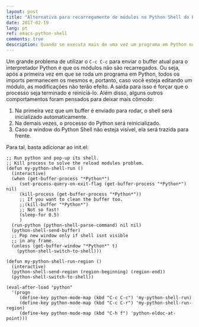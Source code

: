 ```yaml
---
layout: post
title: "Alternativa para recarregamento de módulos no Python Shell do Emacs"
date: 2017-02-19
lang: pt
ref: emacs-python-shell
comments: true
description: Quando se executa mais de uma vez um programa em Python no Emacs, os módulos importados não são recarregados e mudança no código destes não é refletida na execução. Porém, podemos escrever uma função para mudar esse comportamento.
---
```


Um grande problema de utilizar o ```C-c C-c``` para enviar o buffer atual para o interpretador Python é que os módulos não são recarregados. Ou seja, após a primeira vez em que se roda um programa em Python, todos os imports permanecem os mesmos e, portanto, caso você esteja editando um módulo, as modificações não terão efeito. A saída para isso é forçar que o processo seja terminado e reiniciá-lo. Além disso, alguns outros comportamentos foram pensados para deixar mais cômodo:

1. Na primeira vez que um buffer é enviado para rodar, o shell será inicializado automaticamente.
2. Na demais vezes, o processo do Python será reinicializado.
3. Caso a window do Python Shell não esteja visível, ela será trazida para frente.

Para tal, basta adicionar ao init.el:  

```elisp
;; Run python and pop-up its shell.
;; Kill process to solve the reload modules problem.
(defun my-python-shell-run ()
  (interactive)
  (when (get-buffer-process "*Python*")
     (set-process-query-on-exit-flag (get-buffer-process "*Python*") nil)
     (kill-process (get-buffer-process "*Python*"))
     ;; If you want to clean the buffer too.
     ;;(kill-buffer "*Python*")
     ;; Not so fast!
     (sleep-for 0.5)
     )
  (run-python (python-shell-parse-command) nil nil)
  (python-shell-send-buffer)
  ;; Pop new window only if shell isnt visible
  ;; in any frame.
  (unless (get-buffer-window "*Python*" t) 
    (python-shell-switch-to-shell)))

(defun my-python-shell-run-region ()
  (interactive)
  (python-shell-send-region (region-beginning) (region-end))
  (python-shell-switch-to-shell))

(eval-after-load "python"
  '(progn
     (define-key python-mode-map (kbd "C-c C-c") 'my-python-shell-run)
     (define-key python-mode-map (kbd "C-c C-r") 'my-python-shell-run-region)
     (define-key python-mode-map (kbd "C-h f") 'python-eldoc-at-point)))

```
